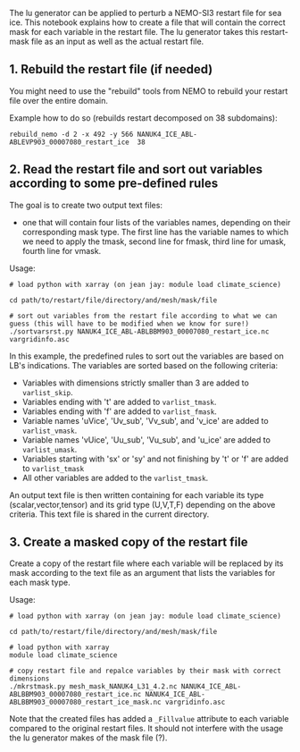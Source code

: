 The lu generator can be applied  to perturb a NEMO-SI3 restart file for sea ice. This notebook explains how to create a file that will contain the correct mask for each variable in the restart file. The lu generator takes this restart-mask file as an input as well as the actual restart file.

## 1. Rebuild the restart file (if needed)
You might need to use the "rebuild" tools from NEMO to rebuild your restart file over the entire domain.

Example how to do so (rebuilds restart decomposed on 38 subdomains):
````
rebuild_nemo -d 2 -x 492 -y 566 NANUK4_ICE_ABL-ABLEVP903_00007080_restart_ice  38
````


## 2. Read the restart file and sort out variables according to some pre-defined rules
The goal is to create two output text files:
* one that will contain four lists of the variables names, depending on their corresponding mask type. The first line has the variable names to which we need to apply the tmask, second line for fmask, third line for umask, fourth line for vmask. 

Usage:
```
# load python with xarray (on jean jay: module load climate_science)

cd path/to/restart/file/directory/and/mesh/mask/file

# sort out variables from the restart file according to what we can guess (this will have to be modified when we know for sure!)
./sortvarsrst.py NANUK4_ICE_ABL-ABLBBM903_00007080_restart_ice.nc vargridinfo.asc
```

In this example, the predefined rules to sort out the variables are based on LB's indications. The variables are sorted based on the following criteria:
* Variables with dimensions strictly smaller than 3 are added to `varlist_skip`.
* Variables ending with 't' are added to `varlist_tmask`.
* Variables ending with 'f' are added to `varlist_fmask`.
* Variable names 'uVice', 'Uv_sub', 'Vv_sub', and 'v_ice' are added to `varlist_vmask`.
* Variable names 'vUice', 'Uu_sub', 'Vu_sub', and 'u_ice' are added to `varlist_umask`.
* Variables starting with 'sx' or 'sy' and not finishing by 't' or 'f' are added to `varlist_tmask`
* All other variables are added to the `varlist_tmask`.

An output text file is then written containing for each variable its type (scalar,vector,tensor) and its grid type (U,V,T,F) depending on the above criteria.
This text file is shared in the current directory.

## 3. Create a masked copy of the restart file
Create a copy of the restart file  where each variable will be replaced by its mask according to the text file as an argument that lists the variables for each mask type.

Usage:
```
# load python with xarray (on jean jay: module load climate_science)

cd path/to/restart/file/directory/and/mesh/mask/file

# load python with xarray
module load climate_science

# copy restart file and repalce variables by their mask with correct dimensions
./mkrstmask.py mesh_mask_NANUK4_L31_4.2.nc NANUK4_ICE_ABL-ABLBBM903_00007080_restart_ice.nc NANUK4_ICE_ABL-ABLBBM903_00007080_restart_ice_mask.nc vargridinfo.asc 
```

Note that the created files has added a  `_Fillvalue` attribute to each variable compared to the original restart files. It  should not interfere with the usage the lu generator makes of the mask file (?).
